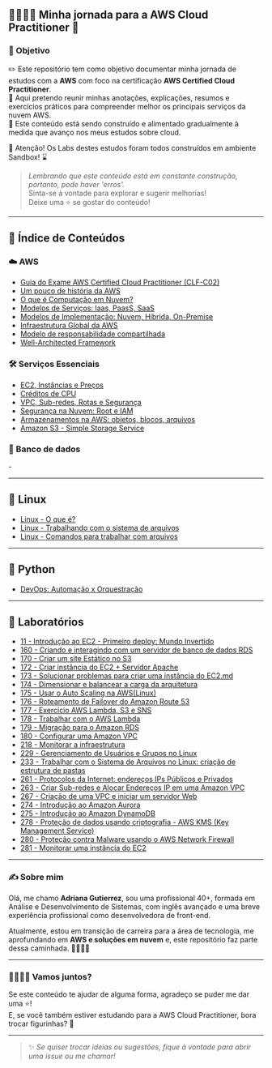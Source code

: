 ## 🚶🏻‍♀️‍➡️ Minha jornada para a AWS Cloud Practitioner 🚀

### 🎯 Objetivo  

✏️ Este repositório tem como objetivo documentar minha jornada de estudos com a **AWS** com foco na certificação **AWS Certified Cloud Practitioner**.  
📝 Aqui pretendo reunir minhas anotações, explicações, resumos e exercícios práticos para compreender melhor os principais serviços da nuvem AWS.  
🚧 Este conteúdo está sendo construído e alimentado gradualmente à medida que avanço nos meus estudos sobre cloud.  

🛑 Atenção! Os Labs destes estudos foram todos construídos em ambiente Sandbox! ⌛

> *Lembrando que este conteúdo está em constante construção, portanto, pode haver 'erros'.*  
> Sinta-se à vontade para explorar e sugerir melhorias!  
> Deixe uma ⭐ se gostar do conteúdo!  

---

## 📒 Índice de Conteúdos

### ☁️ AWS

- [Guia do Exame AWS Certified Cloud Practitioner (CLF-C02)](https://github.com/DrikaDev/Estudando-AWS-Cloud-Practitioner/blob/main/conteudos/Guia%20do%20exame%20AWS%20Certified%20Cloud%20Practitioner.md)
- [Um pouco de história da AWS](https://github.com/DrikaDev/Estudando-AWS-Cloud-Practitioner/blob/main/conteudos/Um%20pouco%20de%20hist%C3%B3ria.md)
- [O que é Computação em Nuvem?](https://github.com/DrikaDev/Estudando-AWS-Cloud-Practitioner/blob/main/conteudos/O%20que%20%C3%A9%20computa%C3%A7%C3%A3o%20em%20nuvem.md)
- [Modelos de Serviços: Iaas, PaasS, SaaS](https://github.com/DrikaDev/Estudando-AWS-Cloud-Practitioner/blob/main/conteudos/Modelos%20de%20Servi%C3%A7o%3A%20IaaS%2C%20PaaS%2C%20SaaS.md)  
- [Modelos de Implementação: Nuvem, Híbrida, On-Premise](https://github.com/DrikaDev/Estudando-AWS-Cloud-Practitioner/blob/main/conteudos/Modelos%20de%20implementa%C3%A7%C3%A3o:%20nuvem,%20h%C3%ADbrida,%20on-primise.md)
- [Infraestrutura Global da AWS](https://github.com/DrikaDev/Estudando-AWS-Cloud-Practitioner/blob/main/conteudos/Infraestrutura%20global%20da%20AWS.md)
- [Modelo de responsabilidade compartilhada](https://github.com/DrikaDev/Estudando-AWS-Cloud-Practitioner/blob/main/conteudos/Modelo%20de%20Responsabilidade%20Compartilhada.md)
- [Well-Architected Framework](https://github.com/DrikaDev/Estudando-AWS-Cloud-Practitioner/blob/main/conteudos/AWS%20Well-Architected%20Framework.md)

### 🛠️ Serviços Essenciais 

- [EC2, Instâncias e Preços](https://github.com/DrikaDev/Estudando-AWS-Cloud-Practitioner/blob/main/conteudos/EC2%2C%20Inst%C3%A2ncias%20e%20Pre%C3%A7os.md)
- [Créditos de CPU](https://github.com/DrikaDev/Estudando-AWS-Cloud-Practitioner/blob/main/conteudos/Cr%C3%A9ditos%20de%20CPU.md)
- [VPC, Sub-redes, Rotas e Segurança](https://github.com/DrikaDev/Estudando-AWS-Cloud-Practitioner/blob/main/conteudos/VPC%2C%20sub-redes%2C%20rotas%20e%20seguran%C3%A7a.md)
- [Segurança na Nuvem: Root e IAM](https://github.com/DrikaDev/Estudando-AWS-Cloud-Practitioner/blob/main/conteudos/Seguran%C3%A7a%20na%20Nuvem%3A%20Root%20e%20IAM.md)
- [Armazenamentos na AWS: objetos, blocos, arquivos](https://github.com/DrikaDev/Estudando-AWS-Cloud-Practitioner/blob/main/conteudos/Armazenamentos%20na%20AWS.md)
- [Amazon S3 - Simple Storage Service](https://github.com/DrikaDev/Estudando-AWS-Cloud-Practitioner/blob/main/conteudos/Amazon%20S3%20-%20Simple%20Storage%20Service.md)  

### 🎲 Banco de dados 

-[]()

---

## 🐧 Linux 

- [Linux - O que é?](https://github.com/DrikaDev/Estudando-AWS-Cloud-Practitioner/blob/main/conteudos/Linux%20-%20O%20que%20%C3%A9.md)
- [Linux - Trabalhando com o sistema de arquivos](https://github.com/DrikaDev/Estudando-AWS-Cloud-Practitioner/blob/main/conteudos/Linux%20-%20Trabalhando%20com%20o%20sistema%20de%20arquivos.md)
- [Linux - Comandos para trabalhar com arquivos](https://github.com/DrikaDev/Estudando-AWS-Cloud-Practitioner/blob/main/conteudos/Linux%20-%20Comandos%20para%20trabalhar%20com%20arquivos.md)

---

## 🐍 Python 

- [DevOps: Automação x Orquestração](https://github.com/DrikaDev/Estudando-AWS-Cloud-Practitioner/blob/main/conteudos/DevOps%20-%20Automa%C3%A7%C3%A3o%20x%20Orquestra%C3%A7%C3%A3o.md)

---

## 🧪 Laboratórios 

- [11 - Introdução ao EC2 - Primeiro deploy: Mundo Invertido](https://github.com/DrikaDev/Estudando-AWS-Cloud-Practitioner/blob/main/conteudos/Lab%2011%20-%20Introdu%C3%A7%C3%A3o%20ao%20EC2%20-%20Primeiro%20deploy.md)
- [160 - Criando e interagindo com um servidor de banco de dados RDS](https://github.com/DrikaDev/Estudando-AWS-Cloud-Practitioner/blob/main/conteudos/Lab%20160%20-%20Criando%20e%20interagindo%20com%20um%20servidor%20de%20banco%20de%20dados%20RDS.md)
- [170 - Criar um site Estático no S3](https://github.com/DrikaDev/Estudando-AWS-Cloud-Practitioner/blob/main/conteudos/Lab%20170%20-%20Criar%20um%20site%20Est%C3%A1tico%20no%20S3.md)  
- [172 - Criar instância do EC2 + Servidor Apache](https://github.com/DrikaDev/Estudando-AWS-Cloud-Practitioner/blob/main/conteudos/Lab%20172%20-%20Criar%20instancia%20do%20EC2%20+%20Servidor%20Apache.md)
- [173 - Solucionar problemas para criar uma instância do EC2.md](https://github.com/DrikaDev/Estudando-AWS-Cloud-Practitioner/blob/main/conteudos/Lab%20173%20-%20Solucionar%20problemas%20para%20criar%20uma%20inst%C3%A2ncia%20do%20EC2.md#%C3%ADndice)
- [174 - Dimensionar e balancear a carga da arquitetura](https://github.com/DrikaDev/Estudando-AWS-Cloud-Practitioner/blob/main/conteudos/Lab%20174%20-%20Dimensionar%20e%20balancear%20a%20carga%20da%20arquitetura.md)
- [175 - Usar o Auto Scaling na AWS(Linux)](https://github.com/DrikaDev/Estudando-AWS-Cloud-Practitioner/blob/main/conteudos/Lab%20175%20-%20Usar%20o%20Auto%20Scaling%20na%20AWS.md)
- [176 - Roteamento de Failover do Amazon Route 53](https://github.com/DrikaDev/Estudando-AWS-Cloud-Practitioner/blob/main/conteudos/Lab%20176%20-%20Roteamento%20de%20failover%20do%20Route%2053.md)
- [177 - Exercício AWS Lambda, S3 e SNS](https://github.com/DrikaDev/Estudando-AWS-Cloud-Practitioner/blob/main/conteudos/Lab%20177%20-%20Exerc%C3%ADcio%20do%20AWS%20Lambda.md)
- [178 - Trabalhar com o AWS Lambda](https://github.com/DrikaDev/Estudando-AWS-Cloud-Practitioner/blob/main/conteudos/Lab%20178%20-%20Trabalhar%20com%20AWS%20Lambda.md)
- [179 - Migração para o Amazon RDS](https://github.com/DrikaDev/Estudando-AWS-Cloud-Practitioner/blob/main/conteudos/Lab%20179%20-%20Migra%C3%A7%C3%A3o%20para%20o%20Amazon%20RDS.md)
- [180 - Configurar uma Amazon VPC](https://github.com/DrikaDev/Estudando-AWS-Cloud-Practitioner/blob/main/conteudos/Lab%20180%20-%20Configurar%20uma%20Amazon%20VPC.md)
- [218 - Monitorar a infraestrutura](https://github.com/DrikaDev/Estudando-AWS-Cloud-Practitioner/blob/main/conteudos/Lab%20218%20-%20Monitorar%20a%20infraestrutura.md)
- [229 - Gerenciamento de Usuários e Grupos no Linux](https://github.com/DrikaDev/Estudando-AWS-Cloud-Practitioner/blob/main/conteudos/Lab%20229%20-%20Gerenciamento%20de%20usu%C3%A1rios%20e%20grupos.md)
- [233 - Trabalhar com o Sistema de Arquivos no Linux: criação de estrutura de pastas](https://github.com/DrikaDev/Estudando-AWS-Cloud-Practitioner/blob/main/conteudos/Lab%20233%20-%20Trabalhar%20com%20o%20Sistema%20de%20Arquivos%20no%20Linux.md)
- [261 - Protocolos da Internet: endereços IPs Públicos e Privados](https://github.com/DrikaDev/Estudando-AWS-Cloud-Practitioner/blob/main/conteudos/Lab%20261%20-%20Protocolos%20da%20Internet%20-%20enderecos%20IP%20publicos%20e%20privados.md)
- [263 - Criar Sub-redes e Alocar Endereços IP em uma Amazon VPC](https://github.com/DrikaDev/Estudando-AWS-Cloud-Practitioner/blob/main/conteudos/Lab%20263%20-%20Criar%20Sub-redes%20e%20Alocar%20Endere%C3%A7os%20IP%20em%20uma%20Amazon%20VPC.md) 
- [267 - Criação de uma VPC e iniciar um servidor Web](https://github.com/DrikaDev/Estudando-AWS-Cloud-Practitioner/blob/main/conteudos/Lab%20267%20-%20Criar%20uma%20VPC%20e%20iniciar%20um%20servidor%20Web.md) 
- [274 - Introdução ao Amazon Aurora](https://github.com/DrikaDev/Estudando-AWS-Cloud-Practitioner/blob/main/conteudos/Lab%20274%20-%20Introdu%C3%A7%C3%A3o%20ao%20Amazon%20Aurora.md)
- [275 - Introdução ao Amazon DynamoDB](https://github.com/DrikaDev/Estudando-AWS-Cloud-Practitioner/blob/main/conteudos/Lab%20275%20-%20Introdu%C3%A7%C3%A3o%20ao%20Amazon%20DynamoDB.md)
- [278 - Proteção de dados usando criptografia - AWS KMS (Key Management Service)](https://github.com/DrikaDev/Estudando-AWS-Cloud-Practitioner/blob/main/conteudos/Lab%20278%20-%20Prote%C3%A7%C3%A3o%20de%20dados%20usando%20criptografia.md)
- [280 - Proteção contra Malware usando o AWS Network Firewall](https://github.com/DrikaDev/Estudando-AWS-Cloud-Practitioner/blob/main/conteudos/Lab%20280%20-%20Prote%C3%A7%C3%A3o%20contra%20malware%20usando%20o%20AWS%20Network%20Firewall.md)
- [281 - Monitorar uma instância do EC2](https://github.com/DrikaDev/Estudando-AWS-Cloud-Practitioner/blob/main/conteudos/Lab%20281%20-%20Monitorar%20uma%20inst%C3%A2ncia%20do%20EC2.md)

---

### ✍️ Sobre mim

Olá, me chamo **Adriana Gutierrez**, sou uma profissional 40+, formada em Análise e Desenvolvimento de Sistemas, com inglês avançado e uma breve experiência profissional como desenvolvedora de front-end. 

Atualmente, estou em transição de carreira para a área de tecnologia, me aprofundando em **AWS e soluções em nuvem** e, este repositório faz parte dessa caminhada. 🚶🏻‍♀️‍➡️

---

### 🫱🏻‍🫲🏼 Vamos juntos?

Se este conteúdo te ajudar de alguma forma, agradeço se puder me dar uma ⭐!  
E, se você também estiver estudando para a AWS Cloud Practitioner, bora trocar figurinhas? 🤩

---

> ✨ *Se quiser trocar ideias ou sugestões, fique à vontade para abrir uma issue ou me chamar!*  
